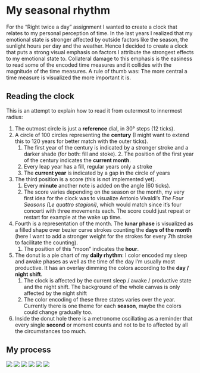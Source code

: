# My seasonal rhythm

For the “Right twice a day” assignment I wanted to create a clock that relates to my personal perception of time. In the last years I realized that my emotional state is stronger affected by outside factors like the season, the sunlight hours per day and the weather. Hence I decided to create a clock that puts a strong visual emphasis on factors I attribute the strongest effects to my emotional state to. Collateral damage to this emphasis is the easiness to read some of the encoded time measures and it collides with the magnitude of the time measures. A rule of thumb was: The more central a time measure is visualized the more important it is.


## Reading the clock

This is an attempt to explain how to read it from outermost to innermost radius:

1. The outmost circle is just a **reference** dial, in 30° steps (12 ticks).
2. A circle of 100 circles representing the **century** (I might want to extend this to 120 years for better match with the outer ticks).
    1. The first year of the century is indicated by a stronger stroke and a darker shade (for both: fill and stoke).
        2. The position of the first year of the century indicates the **current month**.
    2. Every leap year has a fill, regular years only a stroke
    3. The **current year** is indicated by a gap in the circle of years
3. The third position is a score (this is not implemented yet).
    1. Every **minute** another note is added on the angle (60 ticks).
    2. The score varies depending on the season or the month, my very first idea for the clock was to visualize Antonio Vivaldi’s _The Four Seasons (Le quattro stagioni)_, which would match since it’s four concerti with three movements each. The score could just repeat or restart for example at the wake up time.
4. Fourth is a representation of the month. The **lunar phase** is visualized as a filled shape over bezier curve strokes counting the **days of the month** (here I want to add a stronger weight for the strokes for every 7th stroke to facilitate the counting).
    1. The position of this “moon” indicates the **hour**.
5. The donut is a pie chart of my **daily rhythm**: I color encoded my sleep and awake phases as well as the time of the day I’m usually most productive. It has an overlay dimming the colors according to the **day / night shift**.
    1. The clock is affected by the current sleep / awake / productive state and the night shift. The background of the whole canvas is only affected by the night shift
    2. The color encoding of these three states varies over the year. Currently there is one theme for each **season**, maybe the colors could change gradually too.
6.  Inside the donut hole there is a metronome oscillating as a reminder that every single **second** or moment counts and not to be to affected by all the circumstances too much.

## My process

<img src="assets/01-hand-draft.jpg" />
<img src="assets/02-illustrator-draft.png" />
<img src="assets/03-illustrator-draft.png" />
<img src="assets/04-illustrator-draft.png" />
<img src="assets/05-notes.jpg" />
<img src="assets/06-notes.jpg" />
